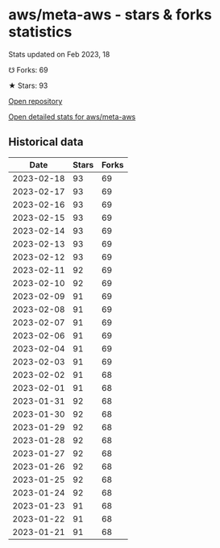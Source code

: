 # aws/meta-aws - stars & forks statistics

Stats updated on Feb 2023, 18

☋ Forks: 69

★ Stars: 93

[Open repository](https://github.com/aws/meta-aws)

[Open detailed stats for aws/meta-aws](https://reviewgithub.com/rep/aws/meta-aws)

## Historical data
| Date | Stars | Forks |
|------|-------|-------|
| 2023-02-18 | 93 | 69 | 
| 2023-02-17 | 93 | 69 | 
| 2023-02-16 | 93 | 69 | 
| 2023-02-15 | 93 | 69 | 
| 2023-02-14 | 93 | 69 | 
| 2023-02-13 | 93 | 69 | 
| 2023-02-12 | 93 | 69 | 
| 2023-02-11 | 92 | 69 | 
| 2023-02-10 | 92 | 69 | 
| 2023-02-09 | 91 | 69 | 
| 2023-02-08 | 91 | 69 | 
| 2023-02-07 | 91 | 69 | 
| 2023-02-06 | 91 | 69 | 
| 2023-02-04 | 91 | 69 | 
| 2023-02-03 | 91 | 69 | 
| 2023-02-02 | 91 | 68 | 
| 2023-02-01 | 91 | 68 | 
| 2023-01-31 | 92 | 68 | 
| 2023-01-30 | 92 | 68 | 
| 2023-01-29 | 92 | 68 | 
| 2023-01-28 | 92 | 68 | 
| 2023-01-27 | 92 | 68 | 
| 2023-01-26 | 92 | 68 | 
| 2023-01-25 | 92 | 68 | 
| 2023-01-24 | 92 | 68 | 
| 2023-01-23 | 91 | 68 | 
| 2023-01-22 | 91 | 68 | 
| 2023-01-21 | 91 | 68 | 

